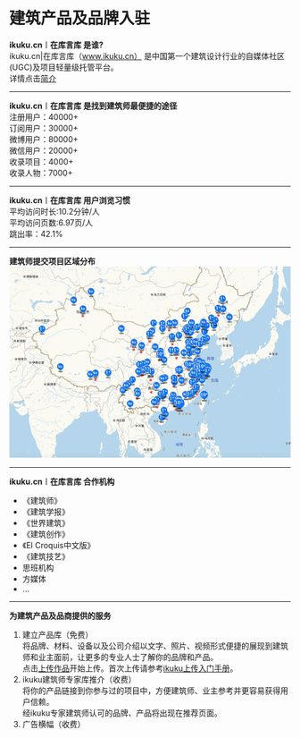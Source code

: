 # 建筑产品及品牌入驻

**ikuku.cn︱在库言库 是谁?**  
ikuku.cn|在库言库（www.ikuku.cn） 是中国第一个建筑设计行业的自媒体社区(UGC)及项目轻量级托管平台。  
详情点击[简介](http://guide.ikuku.cn/index.html)  

----

**ikuku.cn︱在库言库 是找到建筑师最便捷的途径**  
注册用户：40000+  
订阅用户：30000+  
微博用户：80000+  
微信用户：20000+  
收录项目：4000+  
收录人物：7000+  

----

**ikuku.cn︱在库言库 用户浏览习惯**  
平均访问时长:10.2分钟/人  
平均访问页数:6.97页/人  
跳出率：42.1%  


----


**建筑师提交项目区域分布**     
![ikuku收录项目分布图](images/mapikuku.jpg)  


----


**ikuku.cn︱在库言库 合作机构**  
* 《建筑师》  
* 《建筑学报》  
* 《世界建筑》  
* 《建筑创作》   
* 《El Croquis中文版》   
* 《建筑技艺》  
* 思班机构    
* 方媒体   
* ...

----

**为建筑产品及品商提供的服务**  
1. 建立产品库（免费）  
将品牌、材料、设备以及公司介绍以文字、照片、视频形式便捷的展现到建筑师和业主面前，让更多的专业人士了解你的品牌和产品。  
点击[上传作品](http://www.ikuku.cn/self-media/upload/upload-note.php)开始上传。首次上传请参考[ikuku上传入门手册](101.md)。 
2. ikuku建筑师专家库推介（收费）  
将你的产品链接到你参与过的项目中，方便建筑师、业主参考并更容易获得用户信赖。  
经ikuku专家建筑师认可的品牌、产品将出现在推荐页面。  
3. 广告横幅（收费）


